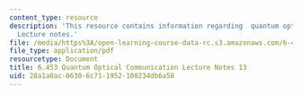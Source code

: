 ```yaml
---
content_type: resource
description: 'This resource contains information regarding  quantum optical communication:
  Lecture notes.'
file: /media/https%3A/open-learning-course-data-rc.s3.amazonaws.com/6-453-quantum-optical-communication-fall-2016/28a1a0ac06306c711952108234db6a58_MIT6_453F16_Lect13.pdf
file_type: application/pdf
resourcetype: Document
title: 6.453 Quantum Optical Communication Lecture Notes 13
uid: 28a1a0ac-0630-6c71-1952-108234db6a58
---
```

